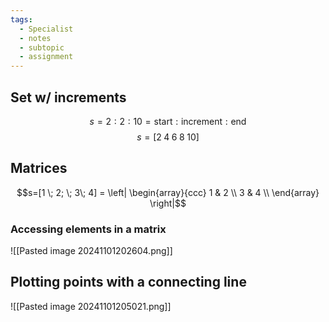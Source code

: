 ```yaml
---
tags:
  - Specialist
  - notes
  - subtopic
  - assignment
---
```

## Set w/ increments 
$$s=2:2:10 = \textrm{start}:\textrm{increment}:\textrm{end}$$
$$s=[2 \;4\;6 \;8 \;10]$$ 
## Matrices
$$s=[1 \; 2; \; 3\; 4] = \left| \begin{array}{ccc} 1 & 2 \\ 3 & 4 \\ \end{array} \right|$$

### Accessing elements in a matrix 
![[Pasted image 20241101202604.png]]





## Plotting points with a connecting line
![[Pasted image 20241101205021.png]]

